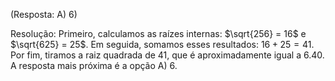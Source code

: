 (Resposta: A) 6)

Resolução: Primeiro, calculamos as raízes internas: $\sqrt{256} = 16$ e $\sqrt{625} = 25$. Em seguida, somamos esses resultados: $16 + 25 = 41$. Por fim, tiramos a raiz quadrada de $41$, que é aproximadamente igual a $6.40$. A resposta mais próxima é a opção A) 6.
